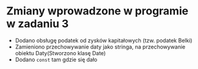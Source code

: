 # Zmiany wprowadzone w programie w zadaniu 3

- Dodano obsługę podatek od zysków kapitałowych (tzw. podatek Belki)
- Zamieniono przechowywanie daty jako stringa, na przechowywanie obiektu Daty(Stworzono klasę Date)
- Dodano ```const``` tam gdzie się dało
